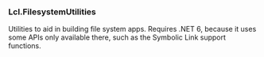 ﻿### Lcl.FilesystemUtilities

Utilities to aid in building file system apps. Requires
.NET 6, because it uses some APIs only available there,
such as the Symbolic Link support functions.



